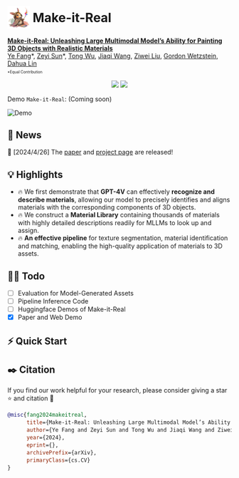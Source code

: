 # <img src="assets/icon2.png" style="vertical-align: -14px;" :height="50px" width="50px"> Make-it-Real

**[Make-it-Real: Unleashing Large Multimodal Model’s Ability for Painting 3D Objects with Realistic Materials](https://arxiv.org/abs/xxx)**
</br>
[Ye Fang](https://github.com/Aleafy)\*,
[Zeyi Sun](https://github.com/SunzeY)\*,
[Tong Wu](https://wutong16.github.io/),
[Jiaqi Wang](https://myownskyw7.github.io/),
[Ziwei Liu](https://liuziwei7.github.io/),
[Gordon Wetzstein](https://web.stanford.edu/~gordonwz/),
[Dahua Lin](http://dahua.site/)

<p style="font-size: 0.6em; margin-top: -1em">*Equal Contribution</p>
<p align="center">
<a href="https://arxiv.org/abs/xxx"><img src="https://img.shields.io/badge/arXiv-Paper-<color>"></a>
<a href="https://sunzey.github.io/Make-it-Real"><img src="https://img.shields.io/badge/Project-Website-red"></a>
</p>

Demo `Make-it-Real`: (Coming soon)
<!-- [![Hugging Face Spaces(Coming soon)](https://img.shields.io/badge/%F0%9F%A4%97%20Hugging%20Face-Spaces-yellow)](https://huggingface.co/spaces/xxx) -->


<!-- <video src="https://github.com/Aleafy/Make_it_Real/blob/main/assets/demo.mp4?raw=true" controls="controls">
您的浏览器不支持 video 标签。
</video> -->

![Demo](./assets/demo.gif)


## 📜 News
🚀 [2024/4/26] The [paper](https://arxiv.org/abs/xxx) and [project page](https://sunzey.github.io/Make-it-Real) are released!

## 💡 Highlights
- 🔥 We first demonstrate that **GPT-4V** can effectively **recognize and describe materials**, allowing our model to precisely identifies and aligns materials with the corresponding components of 3D objects.
- 🔥 We construct a **Material Library** containing thousands of materials with highly
detailed descriptions readily for MLLMs to look up and assign.
- 🔥 **An effective pipeline** for texture segmentation, material identification and matching, enabling the high-quality application of materials to
3D assets.

## 👨‍💻 Todo
- [ ] Evaluation for Model-Generated Assets
- [ ] Pipeline Inference Code
- [ ] Huggingface Demos of Make-it-Real
- [x] Paper and Web Demo

## ⚡ Quick Start






## ✒️ Citation
If you find our work helpful for your research, please consider giving a star ⭐ and citation 📝
```bibtex
@misc{fang2024makeitreal,
      title={Make-it-Real: Unleashing Large Multimodal Model’s Ability for Painting 3D Objects with Realistic Materials}, 
      author={Ye Fang and Zeyi Sun and Tong Wu and Jiaqi Wang and Ziwei Liu and Gordon Wetzstein and Dahua Lin},
      year={2024},
      eprint={},
      archivePrefix={arXiv},
      primaryClass={cs.CV}
}
```
